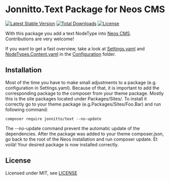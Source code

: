 Jonnitto.Text Package for Neos CMS
==================================

[![Latest Stable Version](https://poser.pugx.org/jonnitto/text/v/stable)](https://packagist.org/packages/jonnitto/text)
[![Total Downloads](https://poser.pugx.org/jonnitto/text/downloads)](https://packagist.org/packages/jonnitto/text)
[![License](https://poser.pugx.org/jonnitto/text/license)](https://packagist.org/packages/jonnitto/text)

With this package you add a text NodeType into [Neos CMS](https://www.neos.io).  
Contributions are very welcome!


If you want to get a fast overview, take a look at [Settings.yaml](Configuration/Settings.yaml) and [NodeTypes.Content.yaml](Configuration/NodeTypes.Content.yaml) in the [Configuration](Configuration) folder.

Installation
------------
Most of the time you have to make small adjustments to a package (e.g. configuration in Settings.yaml). Because of that, it is important to add the corresponding package to the composer from your theme package. Mostly this is the site packages located under Packages/Sites/. To install it correctly go to your theme package (e.g.Packages/Sites/Foo.Bar) and run following command:

```
composer require jonnitto/text --no-update
```

The --no-update command prevent the automatic update of the dependencies. After the package was added to your theme composer.json, go back to the root of the Neos installation and run composer update. Et voilà! Your desired package is now installed correctly.


License
-------

Licensed under MIT, see [LICENSE](LICENSE)
